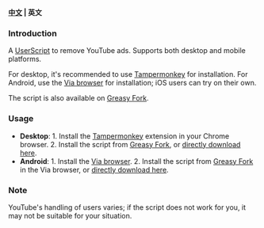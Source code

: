 **[中文](./README.md) | 英文**

### Introduction

A [UserScript](https://raw.githubusercontent.com/iamfugui/youtube-adb/main/index.user.js) to remove YouTube ads. Supports both desktop and mobile platforms.

For desktop, it's recommended to use [Tampermonkey](https://www.tampermonkey.net/) for installation. For Android, use the [Via browser](https://viayoo.com/) for installation; iOS users can try on their own.

The script is also available on [Greasy Fork](https://greasyfork.org/scripts/459541-youtube-adb).

### Usage
- **Desktop**: 1. Install the [Tampermonkey](https://www.tampermonkey.net/) extension in your Chrome browser. 2. Install the script from [Greasy Fork](https://greasyfork.org/scripts/459541-youtube-adb), or [directly download here](https://raw.githubusercontent.com/iamfugui/youtube-adb/main/index.user.js).
- **Android**: 1. Install the [Via browser](https://viayoo.com/). 2. Install the script from [Greasy Fork](https://greasyfork.org/scripts/459541-youtube-adb) in the Via browser, or [directly download here](https://raw.githubusercontent.com/iamfugui/youtube-adb/main/index.user.js).

### Note
YouTube's handling of users varies; if the script does not work for you, it may not be suitable for your situation.

